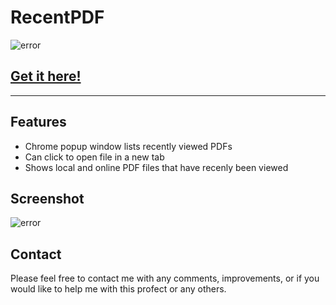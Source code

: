 [logo]: https://github.com/alexweininger/recent-pdfs/blob/master/content/promotional/pr1400v2.png?raw=true ""

[screenshot]: https://github.com/alexweininger/recent-pdfs/blob/master/content/screenshots/global-sc-v2.png?raw=true ""

# RecentPDF

![error][logo]

## [Get it here!](https://chrome.google.com/webstore/detail/recent-pdf/ihjgdammecebcjinfmllgniaeneabkdk)

---

## Features

- Chrome popup window lists recently viewed PDFs
- Can click to open file in a new tab
- Shows local and online PDF files that have recenly been viewed

## Screenshot

![error][screenshot]

## Contact

Please feel free to contact me with any comments, improvements, or if you would like to help me with this profect or any others.